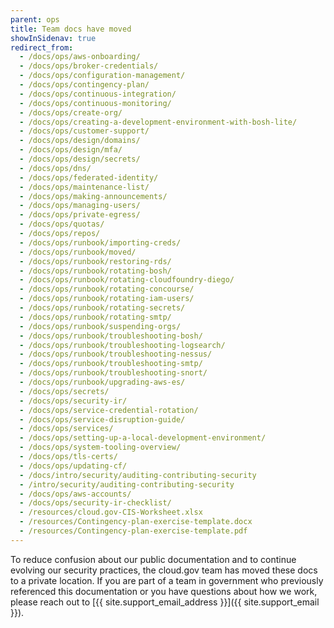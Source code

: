 ```yaml
---
parent: ops
title: Team docs have moved
showInSidenav: true
redirect_from:
  - /docs/ops/aws-onboarding/
  - /docs/ops/broker-credentials/
  - /docs/ops/configuration-management/
  - /docs/ops/contingency-plan/
  - /docs/ops/continuous-integration/
  - /docs/ops/continuous-monitoring/
  - /docs/ops/create-org/
  - /docs/ops/creating-a-development-environment-with-bosh-lite/
  - /docs/ops/customer-support/
  - /docs/ops/design/domains/
  - /docs/ops/design/mfa/
  - /docs/ops/design/secrets/
  - /docs/ops/dns/
  - /docs/ops/federated-identity/
  - /docs/ops/maintenance-list/
  - /docs/ops/making-announcements/
  - /docs/ops/managing-users/
  - /docs/ops/private-egress/
  - /docs/ops/quotas/
  - /docs/ops/repos/
  - /docs/ops/runbook/importing-creds/
  - /docs/ops/runbook/moved/
  - /docs/ops/runbook/restoring-rds/
  - /docs/ops/runbook/rotating-bosh/
  - /docs/ops/runbook/rotating-cloudfoundry-diego/
  - /docs/ops/runbook/rotating-concourse/
  - /docs/ops/runbook/rotating-iam-users/
  - /docs/ops/runbook/rotating-secrets/
  - /docs/ops/runbook/rotating-smtp/
  - /docs/ops/runbook/suspending-orgs/
  - /docs/ops/runbook/troubleshooting-bosh/
  - /docs/ops/runbook/troubleshooting-logsearch/
  - /docs/ops/runbook/troubleshooting-nessus/
  - /docs/ops/runbook/troubleshooting-smtp/
  - /docs/ops/runbook/troubleshooting-snort/
  - /docs/ops/runbook/upgrading-aws-es/
  - /docs/ops/secrets/
  - /docs/ops/security-ir/
  - /docs/ops/service-credential-rotation/
  - /docs/ops/service-disruption-guide/
  - /docs/ops/services/
  - /docs/ops/setting-up-a-local-development-environment/
  - /docs/ops/system-tooling-overview/
  - /docs/ops/tls-certs/
  - /docs/ops/updating-cf/
  - /docs/intro/security/auditing-contributing-security
  - /intro/security/auditing-contributing-security
  - /docs/ops/aws-accounts/
  - /docs/ops/security-ir-checklist/
  - /resources/cloud.gov-CIS-Worksheet.xlsx
  - /resources/Contingency-plan-exercise-template.docx
  - /resources/Contingency-plan-exercise-template.pdf
---
```


To reduce confusion about our public documentation and to continue evolving our security practices, the cloud.gov team has moved these docs to a private location. If you are part of a team in government who previously referenced this documentation or you have questions about how we work, please reach out to [{{ site.support_email_address }}]({{ site.support_email }}).
